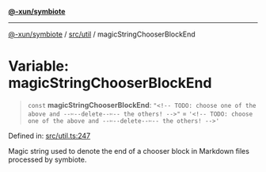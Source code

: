 [**@-xun/symbiote**](../../../README.md)

***

[@-xun/symbiote](../../../README.md) / [src/util](../README.md) / magicStringChooserBlockEnd

# Variable: magicStringChooserBlockEnd

> `const` **magicStringChooserBlockEnd**: `"<!-- TODO: choose one of the above and --✄--delete--✄-- the others! -->"` = `'<!-- TODO: choose one of the above and --✄--delete--✄-- the others! -->'`

Defined in: [src/util.ts:247](https://github.com/Xunnamius/symbiote/blob/45a95680565f7437367edb2f8cc44a33e7541aa0/src/util.ts#L247)

Magic string used to denote the end of a chooser block in Markdown
files processed by symbiote.
